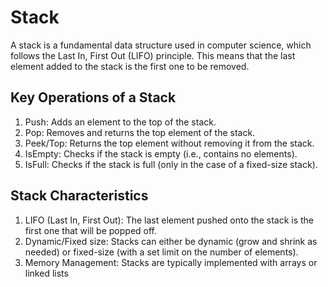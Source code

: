 # Stack

A stack is a fundamental data structure used in computer science, which follows the Last In, First Out (LIFO) principle. This means that the last element added to the stack is the first one to be removed.

## Key Operations of a Stack

1. Push: Adds an element to the top of the stack.
2. Pop: Removes and returns the top element of the stack.
3. Peek/Top: Returns the top element without removing it from the stack.
4. IsEmpty: Checks if the stack is empty (i.e., contains no elements).
5. IsFull: Checks if the stack is full (only in the case of a fixed-size stack).

## Stack Characteristics

1. LIFO (Last In, First Out): The last element pushed onto the stack is the first one that will be popped off.
2. Dynamic/Fixed size: Stacks can either be dynamic (grow and shrink as needed) or fixed-size (with a set limit on the number of elements).
3. Memory Management: Stacks are typically implemented with arrays or linked lists
